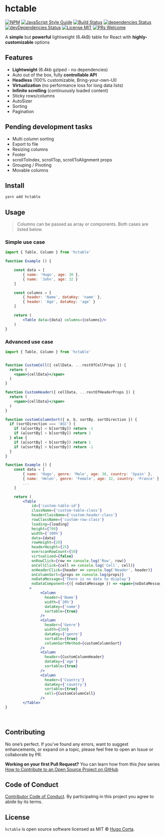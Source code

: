 
# hctable

  [![NPM](https://img.shields.io/npm/v/react-table.svg)](https://www.npmjs.com/package/react-table)
  [![JavaScript Style Guide](https://img.shields.io/badge/code_style-standard-brightgreen.svg)](https://standardjs.com)
  [![Build Status](https://travis-ci.com/hcorta/react-table.svg?branch=master)](https://travis-ci.com/hcorta/react-table)
  [![dependencies Status](https://david-dm.org/hcorta/react-table/status.svg)](https://david-dm.org/hcorta/react-table)
  [![devDependencies Status](https://david-dm.org/hcorta/react-table/dev-status.svg)](https://david-dm.org/hcorta/react-table?type=dev)
  [![License MIT](https://img.shields.io/badge/license-MIT-blue.svg)](https://opensource.org/licenses/MIT)
  [![PRs Welcome](https://img.shields.io/badge/PRs-welcome-brightgreen.svg)](http://makeapullrequest.com)


<p>A <strong>simple</strong> but <strong>powerful</strong> lightweight (6.4kB) table for React with <strong>highly-customizable</strong> options</p>



## Features

* **Lightweight** (6.4kb gziped - no dependencies)
* Auto out of the box, fully **controllable API**
* **Headless** (100% customizable, Bring-your-own-UI)
* **Virtualization** (no performance loss for long data lists)
* **Infinite scrolling** (continuously loaded content)
* Sticky rows/columns
* AutoSizer
* Sorting
* Pagination


## Pending development tasks

* Multi column sorting
* Export to file
* Resizing columns
* Footer
* scrollToIndex, scrollTop, scrollToAlignment props
* Grouping / Pivoting
* Movable columns




## Install

```bash
yarn add hctable
```

## Usage
> Columns can be passed as array or components. Both cases are listed below.

### Simple use case

```jsx
import { Table, Column } from 'hctable'

function Example () {

    const data = [
        { name: 'Hugo', age: 30 },
        { name: 'John', age: 32 }
    ]

    const columns = [
        { header: 'Name', dataKey: 'name' },
        { header: 'Age', dataKey: 'age' }
    ]

    return (
        <Table data={data} columns={columns}/>
    )         
}
```

### Advanced use case

```jsx
import { Table, Column } from 'hctable'


function CustomCell({ cellData, ...restOfCellProps }) {
  return (
    <span>{cellData}</span>
  )
}

function CustomHeader({ cellData, ...restOfHeaderProps }) {
  return (
    <span>{cellData}</span>
  )
}

function customColumnSort({ a, b, sortBy, sortDirection }) {
  if (sortDirection === 'ASC') {
    if (a[sortBy] < b[sortBy]) return -1
    if (a[sortBy] > b[sortBy]) return 1
  } else {
    if (a[sortBy] < b[sortBy]) return 1
    if (a[sortBy] > b[sortBy]) return -1
  }
}

function Example () {
    const data = [
        { name: 'Hugo', genre: 'Male', age: 30, country: 'Spain' },
        { name: 'Helen', genre: 'Female', age: 32, country: 'France' },
        ...
    ]

    return (
        <Table
            id={'custom-table-id'}
            className={'custom-table-class'}
            headerClassName={'custom-header-class'}
            rowClassName={'custom-row-class'}
            loading={loading}
            height={700}
            width={'100%'}
            data={data}
            rowHeight={20}
            headerHeight={25}
            overscanRowCount={50}
            virtualized={false}
            onRowClick={row => console.log('Row', row)}
            onCellClick={cell => console.log('Cell', cell)}
            onHeaderClick={header => console.log('Header', header)}
            onColumnSort={props => console.log(props)}
            noDataMessage={'There is no data to display'}
            noDataComponent={({ noDataMessage }) => <span>{noDataMessage}</span>}
           >
                <Column
                  header={'Name'}
                  width={'20%'}
                  dataKey={'name'}
                  sortable={true}
                />
                <Column
                  header={'Genre'}
                  width={200}
                  dataKey={'genre'}
                  sortable={true}
                  columnSortMethod={customColumnSort}
                />
                <Column
                  header={CustomColumnHeader}
                  dataKey={'age'}
                  sortable={true}
                />
                <Column
                  header={'Country'}
                  dataKey={'country'}
                  sortable={true}
                  cell={CustomColumnCell}
                />
        </Table>
}

```

<br>

## Contributing

No one’s perfect. If you’ve found any errors, want to suggest enhancements, or expand on a topic, please feel free to open an Issue or collaborate by PR.

**Working on your first Pull Request?** You can learn how from this *free* series [How to Contribute to an Open Source Project on GitHub](https://egghead.io/series/how-to-contribute-to-an-open-source-project-on-github)


## Code of Conduct

[Contributor Code of Conduct](public/docs/CODE_OF_CONDUCT.md). By participating in this project you agree to abide by its terms.


## License

`hctable` is open source software licensed as MIT © [Hugo Corta](https://github.com/hcorta).
